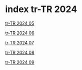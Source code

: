 # index tr-TR 2024

<a href="./05">tr-TR 2024 05</a>

<a href="./06">tr-TR 2024 06</a>

<a href="./07">tr-TR 2024 07</a>

<a href="./08">tr-TR 2024 08</a>

<a href="./09">tr-TR 2024 09</a>
